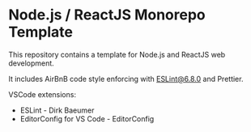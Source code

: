 # Node.js / ReactJS Monorepo Template
This repository contains a template for Node.js and ReactJS web development.

It includes AirBnB code style enforcing with ESLint@6.8.0 and Prettier.

VSCode extensions:
- ESLint - Dirk Baeumer
- EditorConfig for VS Code - EditorConfig
